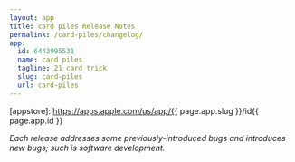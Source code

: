 ```yaml
---
layout: app
title: card piles Release Notes
permalink: /card-piles/changelog/
app:
  id: 6443995531
  name: card piles
  tagline: 21 card trick
  slug: card-piles
  url: card-piles
---
```


[appstore]: https://apps.apple.com/us/app/{{ page.app.slug }}/id{{ page.app.id }}

_Each release addresses some previously-introduced bugs and introduces new bugs; such is software development._
